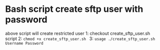 # Bash script create sftp user with password
above script will create restricted user
1: checkout create_sftp_user.sh script
2: `chmod +x create_sftp_user.sh `
3: `usage ./create_sftp_user.sh Username Password`